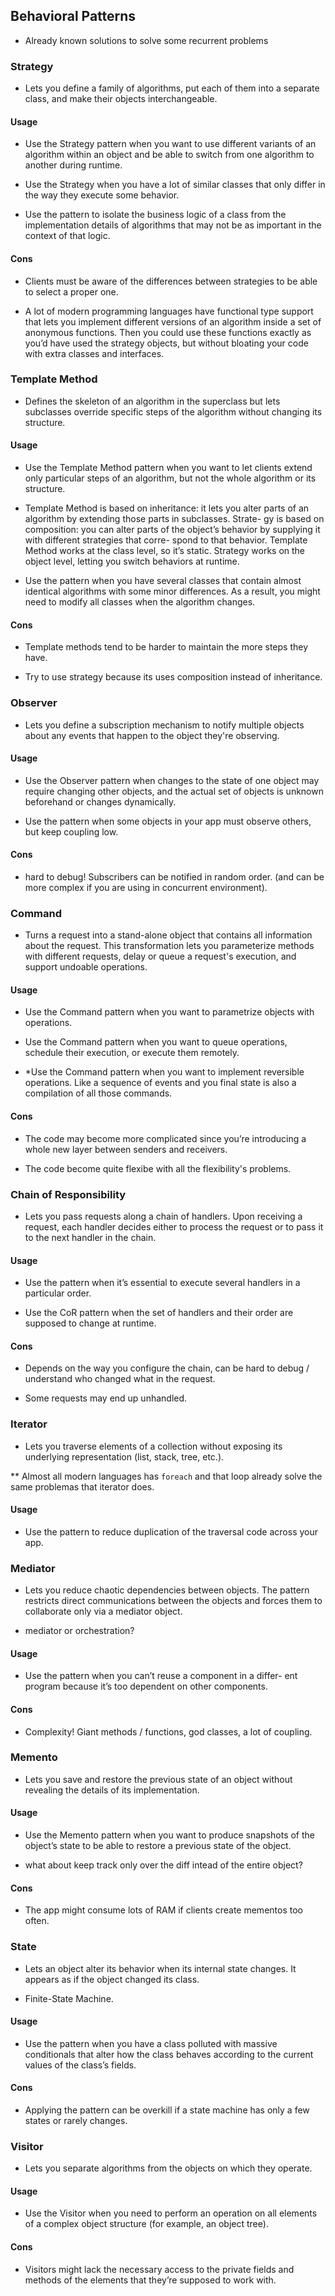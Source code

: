 ## Behavioral Patterns

- Already known solutions to solve some recurrent problems

### Strategy

- Lets you define a family of algorithms, put each of them into a separate class,
and make their objects interchangeable.

#### Usage

- Use the Strategy pattern when you want to use different variants
of an algorithm within an object and be able to switch from one algorithm
to another during runtime.

- Use the Strategy when you have a lot of similar classes that
only differ in the way they execute some behavior.

- Use the pattern to isolate the business logic of a class from the implementation
details of algorithms that may not be as important in the context of that logic.

#### Cons

- Clients must be aware of the differences between strategies to be
able to select a proper one.

- A lot of modern programming languages have functional type support that
lets you implement different versions of an algorithm inside a set of
anonymous functions. Then you could use these functions exactly as you’d have
used the strategy objects, but without bloating your code with extra classes
and interfaces.

### Template Method

- Defines the skeleton of an algorithm in the superclass but lets subclasses
override specific steps of the algorithm without changing its structure.

#### Usage

- Use the Template Method pattern when you want to let clients extend only
particular steps of an algorithm, but not the whole algorithm or its structure.

- Template Method is based on inheritance: it lets you alter parts of an
algorithm by extending those parts in subclasses. Strate- gy is based on
composition: you can alter parts of the object’s behavior by supplying it
with different strategies that corre- spond to that behavior. Template
Method works at the class level, so it’s static. Strategy works on the
object level, letting you switch behaviors at runtime.

- Use the pattern when you have several classes that contain almost identical
algorithms with some minor differences. As a result, you might need to
modify all classes when the algorithm changes.

#### Cons

- Template methods tend to be harder to maintain the more steps they have.

- Try to use strategy because its uses composition instead of inheritance.

### Observer

- Lets you define a subscription mechanism to notify multiple objects 
about any events that happen to the object they're observing.

#### Usage

- Use the Observer pattern when changes to the state of one object may
require changing other objects, and the actual set of objects is unknown
beforehand or changes dynamically.

- Use the pattern when some objects in your app must observe others,
but keep coupling low.

#### Cons

- hard to debug! Subscribers can be notified in random order. 
(and can be more complex if you are using in concurrent environment).

### Command

- Turns a request into a stand-alone object that contains all information
about the request. This transformation lets you parameterize methods with
different requests, delay or queue a request's execution, and support
undoable operations.

#### Usage

- Use the Command pattern when you want to parametrize
objects with operations.

- Use the Command pattern when you want to queue operations,
schedule their execution, or execute them remotely.

- *Use the Command pattern when you want to implement reversible operations.
Like a sequence of events and you final state is also a compilation
of all those commands.

#### Cons

- The code may become more complicated since you’re introducing a whole new
layer between senders and receivers.

- The code become quite flexibe with all the flexibility's problems.

### Chain of Responsibility

- Lets you pass requests along a chain of handlers. Upon receiving a request,
each handler decides either to process the request or to pass it to the next
handler in the chain.

#### Usage

- Use the pattern when it’s essential to execute several handlers in a particular order.

- Use the CoR pattern when the set of handlers and their order are supposed to
change at runtime.

#### Cons

- Depends on the way you configure the chain, can be hard to debug / understand
who changed what in the request.

- Some requests may end up unhandled.

### Iterator

- Lets you traverse elements of a collection without exposing its underlying
representation (list, stack, tree, etc.).

** Almost all modern languages has `foreach` and that loop already solve the
same problemas that iterator does.

#### Usage

- Use the pattern to reduce duplication of the traversal code across your app.

### Mediator

- Lets you reduce chaotic dependencies between objects. The pattern restricts
direct communications between the objects and forces them to collaborate only
via a mediator object.

- mediator or orchestration?

#### Usage

- Use the pattern when you can’t reuse a component in a differ- ent program
because it’s too dependent on other components.

#### Cons

- Complexity! Giant methods / functions, god classes, a lot of coupling.

### Memento

- Lets you save and restore the previous state of an object without revealing
the details of its implementation.

#### Usage

- Use the Memento pattern when you want to produce snapshots of the object’s
state to be able to restore a previous state of the object.

- what about keep track only over the diff intead of the entire object?

#### Cons

- The app might consume lots of RAM if clients create mementos too often.

### State

- Lets an object alter its behavior when its internal state changes. It appears
as if the object changed its class.

- Finite-State Machine.

#### Usage

- Use the pattern when you have a class polluted with massive conditionals
that alter how the class behaves according to the current values of the class’s fields.

#### Cons

- Applying the pattern can be overkill if a state machine has only a few states
or rarely changes.

### Visitor

- Lets you separate algorithms from the objects on which they operate.

#### Usage

- Use the Visitor when you need to perform an operation on all elements
of a complex object structure (for example, an object tree).

#### Cons

- Visitors might lack the necessary access to the private fields and methods
of the elements that they’re supposed to work with.
